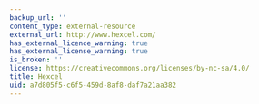 ```yaml
---
backup_url: ''
content_type: external-resource
external_url: http://www.hexcel.com/
has_external_licence_warning: true
has_external_license_warning: true
is_broken: ''
license: https://creativecommons.org/licenses/by-nc-sa/4.0/
title: Hexcel
uid: a7d805f5-c6f5-459d-8af8-daf7a21aa382
---
```

